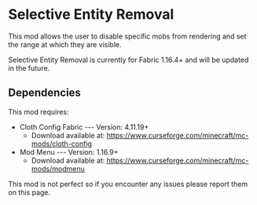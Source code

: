 # Selective Entity Removal

This mod allows the user to disable specific mobs from rendering and set the range at which they are visible.

Selective Entity Removal is currently for Fabric 1.16.4+ and will be updated in the future.

## Dependencies

This mod requires:
* Cloth Config Fabric --- Version: 4.11.19+
    * Download available at: https://www.curseforge.com/minecraft/mc-mods/cloth-config
* Mod Menu --- Version: 1.16.9+ 
    * Download available at: https://www.curseforge.com/minecraft/mc-mods/modmenu
    

This mod is not perfect so if you encounter any issues please report them on this page.